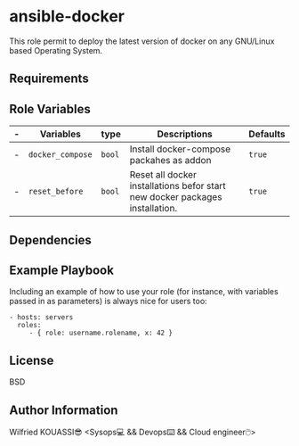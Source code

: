 ansible-docker
=========

This role permit to deploy the latest version of docker on any GNU/Linux based Operating System.

Requirements
------------

Role Variables
--------------

|-| Variables | type | Descriptions | Defaults |
|-|-|-|-|-|
|-|`docker_compose` |`bool`| Install docker-compose packahes as addon |`true`|
|-|`reset_before`|`bool`| Reset all docker installations befor start new docker packages installation. |`true`|

Dependencies
------------

Example Playbook
----------------

Including an example of how to use your role (for instance, with variables passed in as parameters) is always nice for users too:

    - hosts: servers
      roles:
         - { role: username.rolename, x: 42 }

License
-------

BSD

Author Information
------------------

Wilfried KOUASSI:sunglasses: <Sysops:computer: && Devops:keyboard: && Cloud engineer:computer_mouse:>
